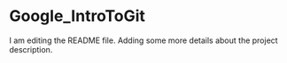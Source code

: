 # Google_IntroToGit
I am editing the README file. Adding some more details about the project description.
